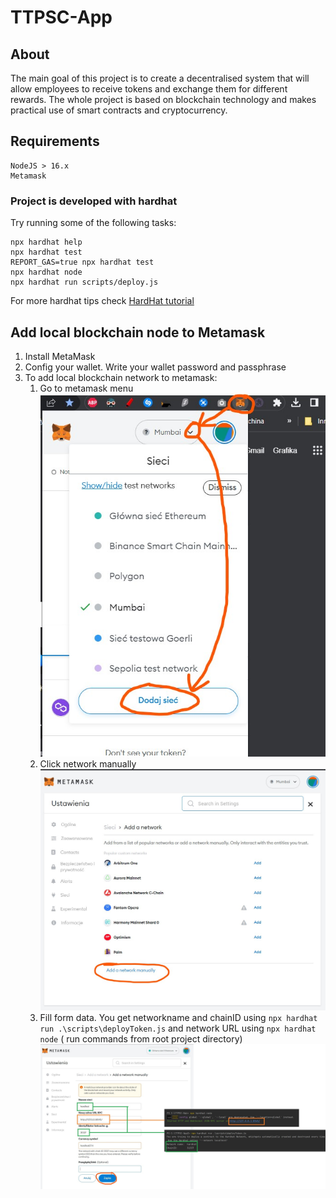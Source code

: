# TTPSC-App
## About
The main goal of this project is to create a decentralised system that will allow employees to receive tokens and exchange them for different rewards. The whole project is based on blockchain technology and makes practical use of smart contracts and cryptocurrency.

## Requirements
    NodeJS > 16.x
    Metamask

### Project is developed with hardhat
Try running some of the following tasks:
```shell
npx hardhat help
npx hardhat test
REPORT_GAS=true npx hardhat test
npx hardhat node
npx hardhat run scripts/deploy.js
```
For more hardhat tips check [HardHat tutorial](https://hardhat.org/tutorial/testing-contracts)

## Add local blockchain node to Metamask
1. Install MetaMask
2. Config your wallet. Write your wallet password and passphrase
3. To add local blockchain network to metamask:
   1. Go to metamask menu ![Screenshot](docs/metamask_hardhat_tutorial/Step1.jpg)
   2. Click network manually ![Screenshot](docs/metamask_hardhat_tutorial/Step2.jpg)
   2. Fill form data. You get networkname and chainID using ```npx hardhat run .\scripts\deployToken.js``` and network URL using ```npx hardhat node``` ( run commands from root project directory)  ![Screenshot](docs/metamask_hardhat_tutorial/Step3.jpg)
